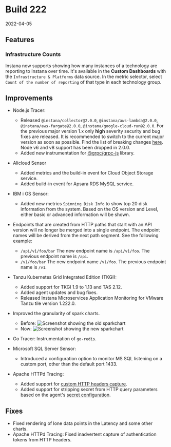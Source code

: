 # Build 222

2022-04-05

## Features

### Infrastructure Counts

Instana now supports showing how many instances of a technology are reporting to Instana over time. It's available in the **Custom Dashboards** with the `Infrastructure & Platforms` data source. In the metric selector, select `Count of the number of reporting` of that type in each technology group.

## Improvements

* Node.js Tracer:
  - Released `@instana/collector@2.0.0`, `@instana/aws-lambda@2.0.0`, `@instana/aws-fargate@2.0.0`, `@instana/google-cloud-run@2.0.0`. For the previous major version 1.x only **high** severity security and bug fixes are released. It is recommended to switch to the current major version as soon as possible. Find the list of breaking changes [here](https://www.ibm.com/docs/en/obi/current?topic=technologies-monitoring-nodejs#breaking-changes). Node v6 and v8 support has been dropped in 2.0.0.
  - Added new instrumentation for [@grpc/grpc-js](https://www.npmjs.com/package/@grpc/grpc-js) library.

* Alicloud Sensor
  - Added metrics and the build-in event for Cloud Object Storage service.
  - Added build-in event for Apsara RDS MySQL service.

* IBM i OS Sensor:
  - Added new metrics `Spinning Disk Info` to show top 20 disk information from the system. Based on the OS version and Level, either basic or advanced information will be shown.

* Endpoints that are created from HTTP paths that start with an API version will no longer be merged into a single endpoint. The endpoint names will be derived from the next path segment. See the following example:
  - `/api/v1/foo/bar` 
     The new endpoint name is `/api/v1/foo`. The previous endpoint name is `/api`.
  - `/v1/foo/bar`
     The new endpoint name `/v1/foo`. The previous endpoint name is `/v1`.
     
* Tanzu Kubernetes Grid Integrated Edition (TKGI):
  - Added support for TKGI 1.9 to 1.13 and TAS 2.12.
  - Added agent updates and bug fixes.
  - Released Instana Microservices Application Monitoring for VMware Tanzu tile version 1.222.0.

* Improved the granularity of spark charts.
  - Before:
    ![Screenshot showing the old sparkchart](./assets/build_222/sparkchart_old.png)
  - Now:
    ![Screenshot showing the new sparkchart](./assets/build_222/sparkchart_new.png)
     
* Go Tracer: Instrumentation of `go-redis`.
  
* Microsoft SQL Server Sensor:
  - Introduced a configuration option to monitor MS SQL listening on a custom port, other than the default port 1433.

* Apache HTTPd Tracing:
  - Added support for [custom HTTP headers capture](../../setup_and_manage/host_agent/configuration/index.md#capture-custom-http-headers).
  - Added support for stripping secret from HTTP query parameters based on the agent's [secret configuration](../../setup_and_manage/host_agent/configuration/index.md#secrets).

## Fixes

* Fixed rendering of lone data points in the Latency and some other charts.
* Apache HTTPd Tracing: Fixed inadvertent capture of authentication tokens from HTTP headers.
